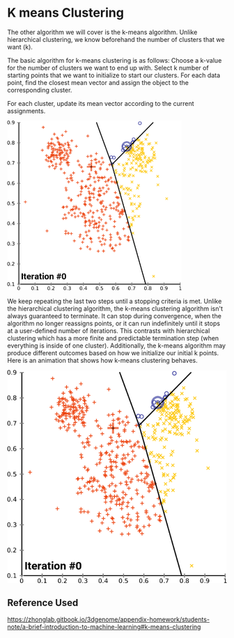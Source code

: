 # K means Clustering 

The other algorithm we will cover is the k-means algorithm. Unlike hierarchical clustering, we know beforehand the number of clusters that we want (k).

The basic algorithm for k-means clustering is as follows:
Choose a k-value for the number of clusters we want to end up with.
Select k number of starting points that we want to initialize to start our clusters. 
For each data point, find the closest mean vector and assign the object to the corresponding cluster.

For each cluster, update its mean vector according to the current assignments.

<img src="./images/k_means/graph.png" width="400"/>

We keep repeating the last two steps until a stopping criteria is met. Unlike the hierarchical clustering algorithm, the k-means clustering algorithm isn't always guaranteed to terminate. It can stop during convergence, when the algorithm no longer reassigns points, or it can run indefinitely until it stops at a user-defined number of iterations.
This contrasts with hierarchical clustering which has a more finite and predictable termination step (when everything is inside of one cluster). Additionally, the k-means algorithm may produce different outcomes based on how we initialize our initial k points.
Here is an animation that shows how k-means clustering behaves.

![Graph](./images/k_means/graph.png)


## Reference Used

https://zhonglab.gitbook.io/3dgenome/appendix-homework/students-note/a-brief-introduction-to-machine-learning#k-means-clustering